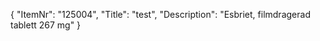 {
  "ItemNr": "125004",
  "Title": "test",
  "Description": "Esbriet, filmdragerad tablett 267 mg"
}
